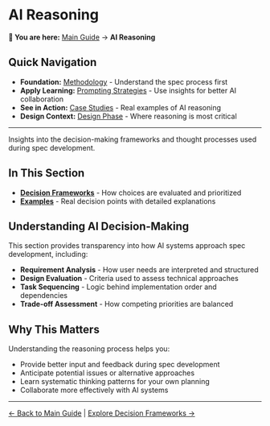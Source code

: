 # AI Reasoning

<!-- Navigation Metadata -->
<!-- Section: AI Reasoning | Level: Overview | Prerequisites: README.md, process/README.md -->
<!-- Related: prompting/README.md, examples/case-studies.md, process/design-phase.md -->

**📍 You are here:** [Main Guide](../../README.md) → **AI Reasoning**

## Quick Navigation
- **Foundation:** [Methodology](../README.md) - Understand the spec process first
- **Apply Learning:** [Prompting Strategies](../prompting/README.md) - Use insights for better AI collaboration
- **See in Action:** [Case Studies](../examples/case-studies.md) - Real examples of AI reasoning
- **Design Context:** [Design Phase](../process/design-phase.md) - Where reasoning is most critical

---

Insights into the decision-making frameworks and thought processes used during spec development.

## In This Section

- **[Decision Frameworks](decision-frameworks.md)** - How choices are evaluated and prioritized
- **[Examples](examples.md)** - Real decision points with detailed explanations

## Understanding AI Decision-Making

This section provides transparency into how AI systems approach spec development, including:

- **Requirement Analysis** - How user needs are interpreted and structured
- **Design Evaluation** - Criteria used to assess technical approaches
- **Task Sequencing** - Logic behind implementation order and dependencies
- **Trade-off Assessment** - How competing priorities are balanced

## Why This Matters

Understanding the reasoning process helps you:
- Provide better input and feedback during spec development
- Anticipate potential issues or alternative approaches
- Learn systematic thinking patterns for your own planning
- Collaborate more effectively with AI systems

---

[← Back to Main Guide](../../README.md) | [Explore Decision Frameworks →](decision-frameworks.md)